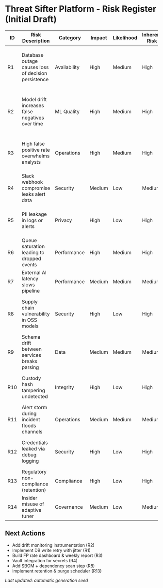 # Threat Sifter Platform - Risk Register (Initial Draft)

| ID | Risk Description | Category | Impact | Likelihood | Inherent Risk | Key Mitigations | Residual Risk | Owner | Notes |
|----|------------------|----------|--------|------------|---------------|-----------------|---------------|-------|-------|
| R1 | Database outage causes loss of decision persistence | Availability | High | Medium | High | Async queue buffering, retry logic (planned), graceful degrade to in-memory | Medium | Platform Eng | Add retry + circuit breaker on DB writes |
| R2 | Model drift increases false negatives over time | ML Quality | High | Medium | High | Drift monitoring (planned), periodic retraining, human review loop | Medium | Data Science | Add statistical drift metrics & auto alerts |
| R3 | High false positive rate overwhelms analysts | Operations | High | Medium | High | Confidence thresholds, adaptive tuner feedback, playbook auto-closures | Medium | SecOps Lead | Add weekly FP rate dashboard |
| R4 | Slack webhook compromise leaks alert data | Security | Medium | Low | Medium | Store secret in vault (planned), limited scopes, rotate keys | Low | Security Eng | Add secret rotation SOP |
| R5 | PII leakage in logs or alerts | Privacy | High | Low | High | PII redaction module, audit reviews, masking tests | Low | Privacy Officer | Add redaction counter metric (done) |
| R6 | Queue saturation leading to dropped events | Performance | High | Medium | High | Backpressure policies (implemented), metrics & alerting | Medium | Platform Eng | Add autoscale policy guidance |
| R7 | External AI latency slows pipeline | Performance | Medium | Medium | Medium | Tiered fallback (implemented), 1s timeout wrapper | Low | AI Lead | Add latency histogram for external calls |
| R8 | Supply chain vulnerability in OSS models | Security | High | Low | High | Pin versions, hash verification (planned), SBOM generation | Medium | Security Eng | Add dependency scanning pipeline |
| R9 | Schema drift between services breaks parsing | Data | Medium | Medium | Medium | Pydantic validation (added), contract tests (planned) | Low | Platform Eng | Add CI contract test suite |
| R10 | Custody hash tampering undetected | Integrity | High | Low | High | Hash chain (implemented), audit log immutable retention | Low | Compliance | Encrypt backups |
| R11 | Alert storm during incident floods channels | Operations | Medium | Medium | Medium | Slack rate limiting (implemented), severity routing | Low | SecOps Lead | Add dynamic suppression rules |
| R12 | Credentials leaked via debug logging | Security | High | Low | High | Structured logging, secret scrubber (planned), code review | Low | Security Eng | Add log scanning tool |
| R13 | Regulatory non-compliance (retention) | Compliance | High | Low | High | Data retention config (planned), purge jobs | Medium | Compliance | Define retention policy |
| R14 | Insider misuse of adaptive tuner | Governance | Medium | Low | Medium | Approval queue for risky changes, audit trail | Low | Governance | Add role-based gating |

## Next Actions
- Add drift monitoring instrumentation (R2)
- Implement DB write retry with jitter (R1)
- Build FP rate dashboard & weekly report (R3)
- Vault integration for secrets (R4)
- Add SBOM + dependency scan step (R8)
- Implement retention & purge scheduler (R13)

_Last updated: automatic generation seed_
